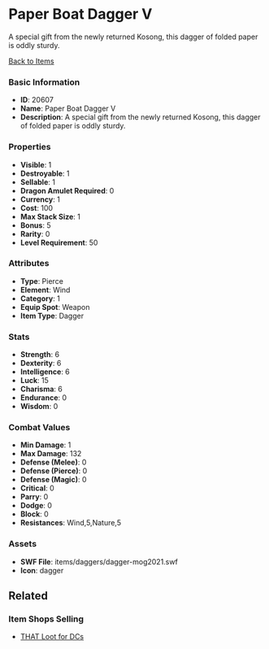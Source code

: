 # Paper Boat Dagger V

A special gift from the newly returned Kosong, this dagger of folded paper is oddly sturdy.

[Back to Items](../items.md)

### Basic Information

- **ID**: 20607
- **Name**: Paper Boat Dagger V
- **Description**: A special gift from the newly returned Kosong, this dagger of folded paper is oddly sturdy.

### Properties

- **Visible**: 1
- **Destroyable**: 1
- **Sellable**: 1
- **Dragon Amulet Required**: 0
- **Currency**: 1
- **Cost**: 100
- **Max Stack Size**: 1
- **Bonus**: 5
- **Rarity**: 0
- **Level Requirement**: 50

### Attributes

- **Type**: Pierce
- **Element**: Wind
- **Category**: 1
- **Equip Spot**: Weapon
- **Item Type**: Dagger

### Stats

- **Strength**: 6
- **Dexterity**: 6
- **Intelligence**: 6
- **Luck**: 15
- **Charisma**: 6
- **Endurance**: 0
- **Wisdom**: 0

### Combat Values

- **Min Damage**: 1
- **Max Damage**: 132
- **Defense (Melee)**: 0
- **Defense (Pierce)**: 0
- **Defense (Magic)**: 0
- **Critical**: 0
- **Parry**: 0
- **Dodge**: 0
- **Block**: 0
- **Resistances**: Wind,5,Nature,5

### Assets

- **SWF File**: items/daggers/dagger-mog2021.swf
- **Icon**: dagger

## Related

### Item Shops Selling

- [THAT Loot for DCs](../item-shops/719-that-loot-for-dcs.md)

